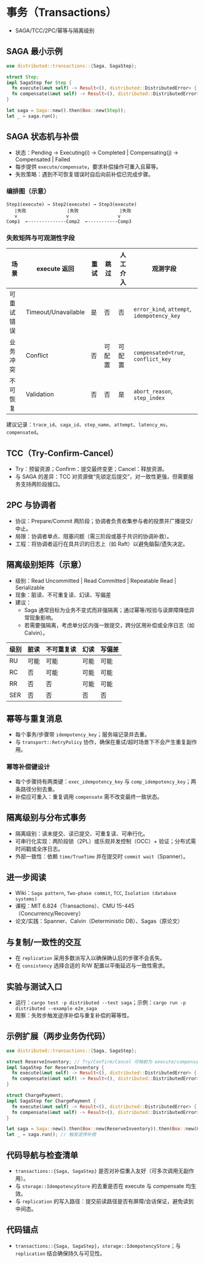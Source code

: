 # 事务（Transactions）

- SAGA/TCC/2PC/幂等与隔离级别

## SAGA 最小示例

```rust
use distributed::transactions::{Saga, SagaStep};

struct Step;
impl SagaStep for Step {
  fn execute(&mut self) -> Result<(), distributed::DistributedError> { Ok(()) }
  fn compensate(&mut self) -> Result<(), distributed::DistributedError> { Ok(()) }
}

let saga = Saga::new().then(Box::new(Step));
let _ = saga.run();
```

## SAGA 状态机与补偿

- 状态：Pending → Executing(i) → Completed | Compensating(j) → Compensated | Failed
- 每步提供 `execute/compensate`，要求补偿操作可重入且幂等。
- 失败策略：遇到不可恢复错误时自后向前补偿已完成步骤。

### 编排图（示意）

```text
Step1(execute) → Step2(execute) → Step3(execute)
   |失败               |失败               |失败
   v                  v                  v
Comp1  ←--------------Comp2  ←-----------Comp3
```

### 失败矩阵与可观测性字段

| 场景 | execute 返回 | 重试 | 跳过 | 人工介入 | 观测字段 |
|------|--------------|------|------|----------|----------|
| 可重试错误 | Timeout/Unavailable | 是 | 否 | 否 | `error_kind`, `attempt`, `idempotency_key` |
| 业务冲突 | Conflict | 否 | 可配置 | 可配置 | `compensated=true`, `conflict_key` |
| 不可恢复 | Validation | 否 | 否 | 是 | `abort_reason`, `step_index` |

建议记录：`trace_id`、`saga_id`、`step_name`、`attempt`、`latency_ms`、`compensated`。

## TCC（Try-Confirm-Cancel）

- Try：预留资源；Confirm：提交最终变更；Cancel：释放资源。
- 与 SAGA 的差异：TCC 对资源做“先锁定后提交”，对一致性更强，但需要服务支持两阶段接口。

## 2PC 与协调者

- 协议：Prepare/Commit 两阶段；协调者负责收集参与者的投票并广播提交/中止。
- 局限：协调者单点、阻塞问题（需三阶段或基于共识的协调补救）。
- 工程：将协调者运行在具共识的日志上（如 Raft）以避免脑裂/遗失决定。

## 隔离级别矩阵（示意）

- 级别：Read Uncommitted | Read Committed | Repeatable Read | Serializable
- 现象：脏读、不可重复读、幻读、写偏差
- 建议：
  - Saga 通常目标为业务不变式而非强隔离；通过幂等/校验与读屏障降低异常现象影响。
  - 若需要强隔离，考虑单分区内强一致提交，跨分区用补偿或全序日志（如 Calvin）。

| 级别 | 脏读 | 不可重复读 | 幻读 | 写偏差 |
| ---- | ---- | ---------- | ---- | ------ |
| RU   | 可能 | 可能       | 可能 | 可能   |
| RC   | 否   | 可能       | 可能 | 可能   |
| RR   | 否   | 否         | 可能 | 可能   |
| SER  | 否   | 否         | 否   | 否     |

## 幂等与重复消息

- 每个事务/步骤带 `idempotency_key`；服务端记录并去重。
- 与 `transport::RetryPolicy` 协作，确保在重试/超时场景下不会产生重复副作用。

### 幂等补偿键设计

- 每个步骤持有两类键：`exec_idempotency_key` 与 `comp_idempotency_key`；两条路径分别去重。
- 补偿应可重入：重复调用 `compensate` 需不改变最终一致状态。

## 隔离级别与分布式事务

- 隔离级别：读未提交、读已提交、可重复读、可串行化。
- 可串行化实现：两阶段锁（2PL）或乐观并发控制（OCC）+ 验证；分布式需时间戳或全序日志。
- 外部一致性：依赖 `time/TrueTime` 并在提交时 `commit wait`（Spanner）。

## 进一步阅读

- Wiki：`Saga pattern`, `Two-phase commit`, `TCC`, `Isolation (database systems)`
- 课程：MIT 6.824（Transactions）、CMU 15-445（Concurrency/Recovery）
- 论文/实践：Spanner、Calvin（Deterministic DB）、Sagas（原论文）

## 与复制/一致性的交互

- 在 `replication` 采用多数派写入以确保确认后的步骤不会丢失。
- 在 `consistency` 选择合适的 R/W 配置以平衡延迟与一致性需求。

## 实验与测试入口

- 运行：`cargo test -p distributed --test saga`；示例：`cargo run -p distributed --example e2e_saga`
- 观察：失败步触发逆序补偿与重复补偿的幂等性。

## 示例扩展（两步业务伪代码）

```rust
use distributed::transactions::{Saga, SagaStep};

struct ReserveInventory; // Try/Confirm/Cancel 可映射为 execute/compensate
impl SagaStep for ReserveInventory {
  fn execute(&mut self) -> Result<(), distributed::DistributedError> { Ok(()) }
  fn compensate(&mut self) -> Result<(), distributed::DistributedError> { Ok(()) }
}

struct ChargePayment;
impl SagaStep for ChargePayment {
  fn execute(&mut self) -> Result<(), distributed::DistributedError> { Err("payment failed".into()) }
  fn compensate(&mut self) -> Result<(), distributed::DistributedError> { Ok(()) }
}

let saga = Saga::new().then(Box::new(ReserveInventory)).then(Box::new(ChargePayment));
let _ = saga.run(); // 触发逆序补偿
```

## 代码导航与检查清单

- `transactions::{Saga, SagaStep}` 是否对补偿重入友好（可多次调用无副作用）。
- 与 `storage::IdempotencyStore` 的去重是否在 execute 与 compensate 均生效。
- 与 `replication` 的写入路径：提交前读路径是否有屏障/会话保证，避免读到中间态。

## 代码锚点

- `transactions::{Saga, SagaStep}`，`storage::IdempotencyStore`；与 `replication` 结合确保持久与可见性。
